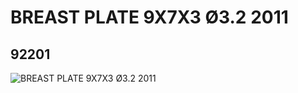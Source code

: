 # BREAST PLATE 9X7X3 Ø3.2 2011
## 92201
![BREAST PLATE 9X7X3 Ø3.2 2011](https://lc-www-live-s.legocdn.com/media/bricks/5/2/4591593.jpg)